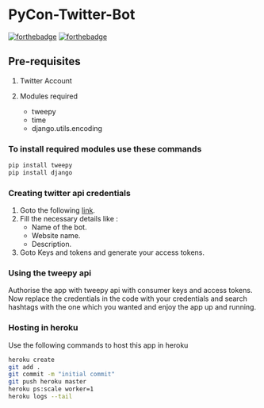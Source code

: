 # PyCon-Twitter-Bot

[![forthebadge](https://forthebadge.com/images/badges/built-with-love.svg)](https://forthebadge.com) [![forthebadge](https://forthebadge.com/images/badges/made-with-python.svg)](https://forthebadge.com)

## Pre-requisites 
1. Twitter Account
    
2. Modules required
    * tweepy
    * time
    * django.utils.encoding
    
### To install required modules use these commands

```bash
pip install tweepy
pip install django

```

### Creating twitter api credentials

1. Goto the following [link](https://apps.twitter.com/ "Twitter App").
2. Fill the necessary details like :
    * Name of the bot.
    * Website name.
    * Description.
3. Goto Keys and tokens and generate your access tokens.


### Using the tweepy api

Authorise the app with tweepy api with consumer keys and access tokens.
Now replace the credentials in the code with your credentials and search hashtags with
the one which you wanted and enjoy the app up and running.



### Hosting in heroku

Use the following commands to host this app in heroku
```bash
heroku create
git add .
git commit -m "initial commit"
git push heroku master
heroku ps:scale worker=1
heroku logs --tail
```


